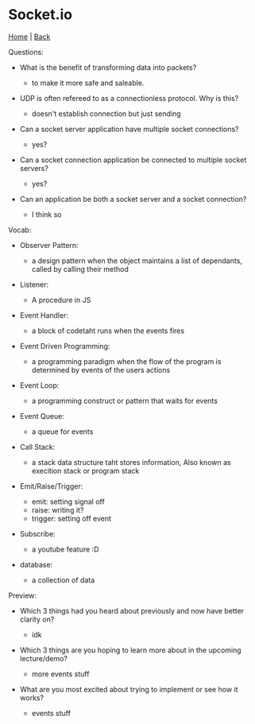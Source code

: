 # Socket.io

[Home](/README.md) | [Back](/401-main/401TableofContents.md)

Questions:

- What is the benefit of transforming data into packets?
  - to make it more safe and saleable.


- UDP is often refereed to as a connectionless protocol. Why is this?
  -  doesn't establish connection but just sending

- Can a socket server application have multiple socket connections?
  - yes?

- Can a socket connection application be connected to multiple socket servers?
  - yes?

- Can an application be both a socket server and a socket connection?
  - I think so


Vocab:

- Observer Pattern: 
  - a design pattern when the object maintains a list of dependants, called by calling their method

- Listener:
  - A procedure in JS

- Event Handler:
  - a block of codetaht runs when the events fires

- Event Driven Programming:
  - a programming paradigm when the flow of the program is determined by events of the users actions

- Event Loop:
  - a programming construct or pattern that waits for events

- Event Queue: 
  - a queue for events

- Call Stack:
  - a stack data structure taht stores information, Also known as execition stack or program stack

- Emit/Raise/Trigger:
  - emit: setting signal off
  - raise: writing it?
  - trigger: setting off event

- Subscribe:
  - a youtube feature :D 

- database:
  - a collection of data


Preview:

- Which 3 things had you heard about previously and now have better clarity on?
  - idk

- Which 3 things are you hoping to learn more about in the upcoming lecture/demo?
  - more events stuff

- What are you most excited about trying to implement or see how it works?
  - events stuff
